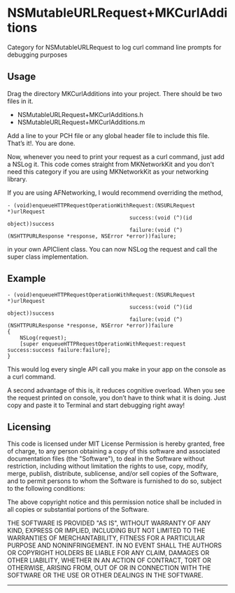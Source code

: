 # NSMutableURLRequest+MKCurlAdditions
Category for NSMutableURLRequest to log curl command line prompts for debugging purposes

## Usage
Drag the directory MKCurlAdditions into your project. There should be two files in it.

* NSMutableURLRequest+MKCurlAdditions.h
* NSMutableURLRequest+MKCurlAdditions.m

Add a line to your PCH file or any global header file to include this file.
That’s it!. You are done.

Now, whenever you need to print your request as a curl command, just add a NSLog it.
This code comes straight from MKNetworkKit and you don't need this category if you are using MKNetworkKit as your networking library. 

If you are using AFNetworking, I would recommend overriding the method,
```objc
- (void)enqueueHTTPRequestOperationWithRequest:(NSURLRequest *)urlRequest 
                                       success:(void (^)(id object))success 
                                       failure:(void (^)(NSHTTPURLResponse *response, NSError *error))failure;
```
in your own APIClient class.
You can now NSLog the request and call the super class implementation.

## Example
```objc
- (void)enqueueHTTPRequestOperationWithRequest:(NSURLRequest *)urlRequest 
                                       success:(void (^)(id object))success 
                                       failure:(void (^)(NSHTTPURLResponse *response, NSError *error))failure
{
    NSLog(request);
    [super enqueueHTTPRequestOperationWithRequest:request success:success failure:failure];
}
```
This would log every single API call you make in your app on the console as a curl command.

A second advantage of this is, it reduces cognitive overload. When you see the request printed on console, you don’t have to think what it is doing. Just copy and paste it to Terminal and start debugging right away!

## Licensing

This code is licensed under MIT License
Permission is hereby granted, free of charge, to any person obtaining a copy
of this software and associated documentation files (the "Software"), to deal
in the Software without restriction, including without limitation the rights
to use, copy, modify, merge, publish, distribute, sublicense, and/or sell
copies of the Software, and to permit persons to whom the Software is
furnished to do so, subject to the following conditions:

The above copyright notice and this permission notice shall be included in
all copies or substantial portions of the Software.

THE SOFTWARE IS PROVIDED "AS IS", WITHOUT WARRANTY OF ANY KIND, EXPRESS OR
IMPLIED, INCLUDING BUT NOT LIMITED TO THE WARRANTIES OF MERCHANTABILITY,
FITNESS FOR A PARTICULAR PURPOSE AND NONINFRINGEMENT. IN NO EVENT SHALL THE
AUTHORS OR COPYRIGHT HOLDERS BE LIABLE FOR ANY CLAIM, DAMAGES OR OTHER
LIABILITY, WHETHER IN AN ACTION OF CONTRACT, TORT OR OTHERWISE, ARISING FROM,
OUT OF OR IN CONNECTION WITH THE SOFTWARE OR THE USE OR OTHER DEALINGS IN
THE SOFTWARE.

---

